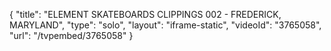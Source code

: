 {
    "title": "ELEMENT SKATEBOARDS CLIPPINGS 002 - FREDERICK, MARYLAND",
    "type": "solo",
    "layout": "iframe-static",
    "videoId": "3765058",
    "url": "\/tvpembed\/3765058"
}
